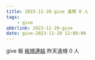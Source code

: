 ```yaml
---
title: 2023-11-20-give 違規 0 人
tags:
    - give
abbrlink: 2023-11-20-give
date: give-2023-11-20 12:00:00
---
```

give 板 [板規連結](https://www.ptt.cc/bbs/give/M.1612495900.A.C32.html)
昨天違規 0 人

